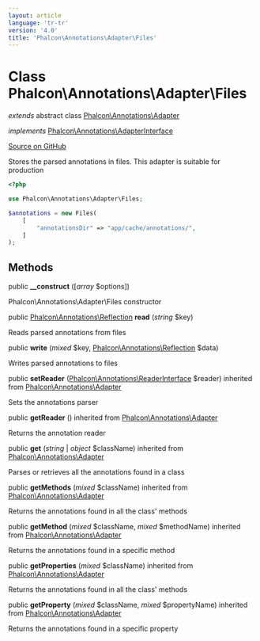 ```yaml
---
layout: article
language: 'tr-tr'
version: '4.0'
title: 'Phalcon\Annotations\Adapter\Files'
---
```


# Class **Phalcon\Annotations\Adapter\Files**

*extends* abstract class [Phalcon\Annotations\Adapter](/4.0/en/api/Phalcon_Annotations_Adapter)

*implements* [Phalcon\Annotations\AdapterInterface](/4.0/en/api/Phalcon_Annotations_AdapterInterface)

<a href="https://github.com/phalcon/cphalcon/tree/v4.0.0/phalcon/annotations/adapter/files.zep" class="btn btn-default btn-sm">Source on GitHub</a>

Stores the parsed annotations in files. This adapter is suitable for production

```php
<?php

use Phalcon\Annotations\Adapter\Files;

$annotations = new Files(
    [
        "annotationsDir" => "app/cache/annotations/",
    ]
);

```

## Methods

public **__construct** ([*array* $options])

Phalcon\Annotations\Adapter\Files constructor

public [Phalcon\Annotations\Reflection](/4.0/en/api/Phalcon_Annotations_Reflection) **read** (*string* $key)

Reads parsed annotations from files

public **write** (*mixed* $key, [Phalcon\Annotations\Reflection](/4.0/en/api/Phalcon_Annotations_Reflection) $data)

Writes parsed annotations to files

public **setReader** ([Phalcon\Annotations\ReaderInterface](/4.0/en/api/Phalcon_Annotations_ReaderInterface) $reader) inherited from [Phalcon\Annotations\Adapter](/4.0/en/api/Phalcon_Annotations_Adapter)

Sets the annotations parser

public **getReader** () inherited from [Phalcon\Annotations\Adapter](/4.0/en/api/Phalcon_Annotations_Adapter)

Returns the annotation reader

public **get** (*string* | *object* $className) inherited from [Phalcon\Annotations\Adapter](/4.0/en/api/Phalcon_Annotations_Adapter)

Parses or retrieves all the annotations found in a class

public **getMethods** (*mixed* $className) inherited from [Phalcon\Annotations\Adapter](/4.0/en/api/Phalcon_Annotations_Adapter)

Returns the annotations found in all the class' methods

public **getMethod** (*mixed* $className, *mixed* $methodName) inherited from [Phalcon\Annotations\Adapter](/4.0/en/api/Phalcon_Annotations_Adapter)

Returns the annotations found in a specific method

public **getProperties** (*mixed* $className) inherited from [Phalcon\Annotations\Adapter](/4.0/en/api/Phalcon_Annotations_Adapter)

Returns the annotations found in all the class' methods

public **getProperty** (*mixed* $className, *mixed* $propertyName) inherited from [Phalcon\Annotations\Adapter](/4.0/en/api/Phalcon_Annotations_Adapter)

Returns the annotations found in a specific property